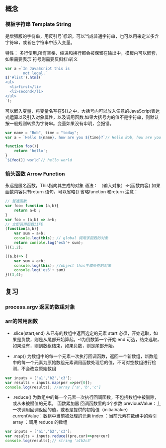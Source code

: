## 概念
### 模板字符串 Template String
是增强版的字符串，用反引号`标识，可以当成普通字符串，也可以用来定义多含字符串，或者在字符串中嵌入变量。

特性：
多行使用,所有空格、缩进和换行都会被保留在输出中，模板内可以嵌套，如果需要表示`符号则需要反斜杠\转义

```javascript
var a =`In JavaScript this is
        not legal.`
$('#list').html(`
<ul>
  <li>first</li>
  <li>second</li>
</ul>
`);
```
可以嵌入变量，将变量名写在${}之中，大括号内可以放入任意的JavaScript表达式运算以及引入对象属性，以及调用函数.如果大括号内的值不是字符串，则默认按一般规则转换为字符串。变量如果没有申明，会报错。
```javascript
var name = "Bob", time = "today";
var a = `Hello ${name}, how are you ${time}?`// Hello Bob, how are you today?

function foo(){
    return 'hello';
}
`${foo()} world`// hello world
```
### 箭头函数 Arrow Function
永远是匿名函数，This指向其生成的对象
语法：
（输入对象）=>{函数内容}
如果函数内容只有return 语句，可以省略{}
省略function 和return 
注意： 
```javascript
// 普通函数
var foo= function (a,b){
    return a+b ;
}
var foo = (a,b) => a+b; 
// 立即调用函数IIFE
(function(a,b){
    var sum = a+b;
    console.log(this); // global 调用该函数的对象
    return console.log('es5'+ sum);
})(1,2);

((a,b)=> {
    var sum = a+b;
    console.log(this); //object this生成所在的对象
    console.log('es6'+ sum)
})(3,4);
```

## 复习
### process.argv 返回的数组对象

### arr的常用函数
- .slice(start,end) 从已有的数组中返回选定的元素
start 必须，开始选取，如果是负数，则是从尾部开始算起。-1为倒数第一个开始
end 可选，结束选取，如果没有，则到数组结束，如果负数，则是尾部开始。

- .map() 为数组中的每一个元素一次执行回调函数，返回一个新数组，新数组中的每一个元素为原始数组元素调用函数处理后的值，不可对空数组进行检测，不会改变原始数组

```javascript
var inputs = ['a1','b2','c3'];
var results = inputs.map(per =>per[0]);
console.log(results); //array ['a','b','c']
```
- .reduce() 为数组中的每一个元素一次执行回调函数，不包括数组中被删除，或从未被赋值的元素， 函数累加器
回调函数里的4个参数
  previousValue：上一次调用回调返回的值，或者是提供的初始值（initialValue）
  currentValue：数组中当前被处理的元素
  index ：当前元素在数组中的索引
  array ：调用 reduce 的数组
```javascript
var inputs = ['a1','b2','c3'];
var results = inputs.reduce((pre,cur)=>pre+cur)
console.log(results);// string 'a1b2c3'
```
